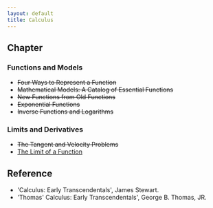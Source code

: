 ```yaml
---
layout: default
title: Calculus
---
```


## Chapter

### Functions and Models

- ~~Four Ways to Represent a Function~~
- ~~Mathematical Models: A Catalog of Essential Functions~~
- ~~New Functions from Old Functions~~
- ~~Exponential Functions~~
- ~~Inverse Functions and Logarithms~~

### Limits and Derivatives

- ~~The Tangent and Velocity Problems~~
- [The Limit of a Function](./2/2.md)

## Reference

- 'Calculus: Early Transcendentals', James Stewart.
- 'Thomas' Calculus: Early Transcendentals', George B. Thomas, JR.